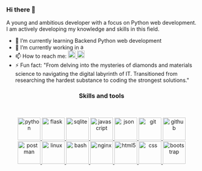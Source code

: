 ### Hi there 👋

A young and ambitious developer with a focus on Python web development. I am actively developing my knowledge and skills in this field.


- 🌱 I’m currently learning Backend Python web development
- 🔭 I’m currently working in </a>  <a href="https://abflow.uz/" target="_blank" rel="noreferrer"> <img src="https://abflow.uz/wp-content/uploads/2023/06/logo.svg" alt="abflow" height="15"/> </a>
- 📫 How to reach me:  <a href="https://t.me/ekataeva" target="_blank" rel="noreferrer"> <img src="https://www.vectorlogo.zone/logos/telegram/telegram-icon.svg" alt="telegram" width="20" height="20"/> </a> <a href="https://www.linkedin.com/in/ekataeva/" target="_blank" rel="noreferrer"> <img src="https://www.vectorlogo.zone/logos/linkedin/linkedin-icon.svg" alt="linkedin" width="20" height="20"/> </a>
- ⚡ Fun fact: "From delving into the mysteries of diamonds and materials science to navigating the digital labyrinth of IT. Transitioned from researching the hardest substance to coding the strongest solutions."

<h3 align="center"> Skills and tools </h3>
<br>
<p align="center">
<a href="https://www.python.org/" target="_blank" rel="noreferrer"> <img src="https://www.vectorlogo.zone/logos/python/python-icon.svg" alt="python" width="60" height="60"/> </a>
<a href="https://flask.palletsprojects.com/" target="_blank" rel="noreferrer"> <img src="https://www.vectorlogo.zone/logos/pocoo_flask/pocoo_flask-icon.svg" alt="flask" width="60" height="60"/> </a>
<a href="https://www.sqlite.org/" target="_blank" rel="noreferrer"> <img src="https://www.vectorlogo.zone/logos/sqlite/sqlite-icon.svg" alt="sqlite" width="60" height="60"/> </a>
<a href="https://www.ecma-international.org/publications-and-standards/standards/ecma-262/" target="_blank" rel="noreferrer"> <img src="https://www.vectorlogo.zone/logos/javascript/javascript-icon.svg" alt="javascript" width="60" height="60"/> </a>
<a href="https://json.org/" target="_blank" rel="noreferrer"> <img src="https://www.vectorlogo.zone/logos/json/json-icon.svg" alt="json" width="60" height="60"/> </a> 
<a href="https://git-scm.com/" target="_blank" rel="noreferrer"> <img src="https://www.vectorlogo.zone/logos/git-scm/git-scm-icon.svg" alt="git" width="60" height="60"/> </a>
<a href="https://github.com/" target="_blank" rel="noreferrer"> <img src="https://www.vectorlogo.zone/logos/github/github-tile.svg" alt="github" width="60" height="60"/> </a>
<a href="https://postman.com/" target="_blank" rel="noreferrer"> <img src="https://www.vectorlogo.zone/logos/getpostman/getpostman-icon.svg" alt="postman" width="60" height="60"/> </a>
<a href="https://kernel.org/" target="_blank" rel="noreferrer"> <img src="https://www.vectorlogo.zone/logos/linux/linux-icon.svg" alt="linux" width="60" height="60"/> </a>
<a href="http://www.gnu.org/software/bash/" target="_blank" rel="noreferrer"> <img src="https://www.vectorlogo.zone/logos/gnu_bash/gnu_bash-icon.svg" alt="bash" width="60" height="60"/> </a>
<a href="https://nginx.org/" target="_blank" rel="noreferrer"> <img src="https://www.vectorlogo.zone/logos/nginx/nginx-icon.svg" alt="nginx" width="60" height="60"/> </a>
<a href="https://html.com/html5/" target="_blank" rel="noreferrer"> <img src="https://www.vectorlogo.zone/logos/w3_html5/w3_html5-icon.svg" alt="html5" width="60" height="60"/> </a>
<a href="https://www.w3.org/TR/CSS/#css" target="_blank" rel="noreferrer"> <img src="https://www.vectorlogo.zone/logos/w3_css/w3_css-icon.svg" alt="css" width="60" height="60"/> </a>
<a href="https://getbootstrap.com" target="_blank" rel="noreferrer"> <img src="https://www.vectorlogo.zone/logos/getbootstrap/getbootstrap-icon.svg" alt="bootstrap" width="60" height="60"/> </a>
</p>
